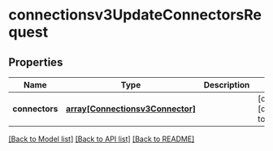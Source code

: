 # connectionsv3UpdateConnectorsRequest

## Properties
Name | Type | Description | Notes
------------ | ------------- | ------------- | -------------
**connectors** | [**array[Connectionsv3Connector]**](Connectionsv3Connector.md) |  | [optional] [default to null]

[[Back to Model list]](../README.md#documentation-for-models) [[Back to API list]](../README.md#documentation-for-api-endpoints) [[Back to README]](../README.md)


